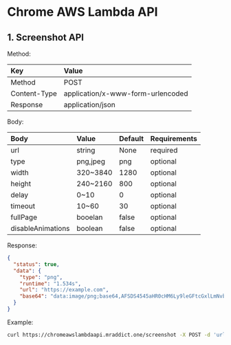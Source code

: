 # Chrome AWS Lambda API

## 1. Screenshot API

Method:

| Key          | Value                             |
| :----------- | :-------------------------------- |
| Method       | POST                              |
| Content-Type | application/x-www-form-urlencoded |
| Response     | application/json                  |

Body:

| Body              | Value    | Default | Requirements |
| :---------------- | :------- | :------ | :----------- |
| url               | string   | None    | required     |
| type              | png,jpeg | png     | optional     |
| width             | 320~3840 | 1280    | optional     |
| height            | 240~2160 | 800     | optional     |
| delay             | 0~10     | 0       | optional     |
| timeout           | 10~60    | 30      | optional     |
| fullPage          | booelan  | false   | optional     |
| disableAnimations | boolean  | false   | optional     |

Response:

```json
{
  "status": true,
  "data": {
    "type": "png",
    "runtime": "1.534s",
    "url": "https://example.com",
    "base64": "data:image/png;base64,AFSDS4545aHR0cHM6Ly9leGFtcGxlLmNvbQ=="
  }
}
```

Example:

```bash
curl https://chromeawslambdaapi.mraddict.one/screenshot -X POST -d 'url=https://example.com'
```
